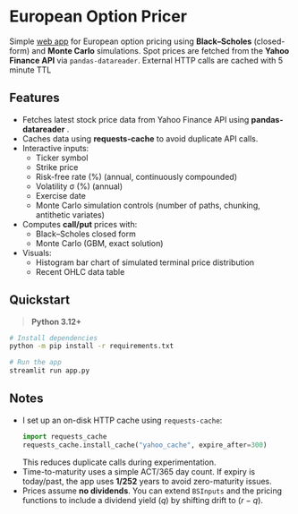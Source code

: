 # European Option Pricer

Simple [web app](https://nalin-mathur15-options-pricing-app-8lgsob.streamlit.app) for European option pricing using **Black–Scholes** (closed-form) and **Monte Carlo** simulations.
Spot prices are fetched from the **Yahoo Finance API** via `pandas-datareader`.
External HTTP calls are cached with 5 minute TTL

## Features
- Fetches latest stock price data from Yahoo Finance API using **pandas-datareader** .
- Caches data using **requests-cache** to avoid duplicate API calls.
- Interactive inputs:
  - Ticker symbol
  - Strike price
  - Risk-free rate (%) (annual, continuously compounded)
  - Volatility σ (%) (annual)
  - Exercise date
  - Monte Carlo simulation controls (number of paths, chunking, antithetic variates)
- Computes **call/put** prices with:
  - Black–Scholes closed form
  - Monte Carlo (GBM, exact solution)
- Visuals:
  - Histogram bar chart of simulated terminal price distribution
  - Recent OHLC data table

## Quickstart

> **Python 3.12+**

```bash
# Install dependencies
python -m pip install -r requirements.txt

# Run the app
streamlit run app.py
```

## Notes

- I set up an on-disk HTTP cache using `requests-cache`:
  ```python
  import requests_cache
  requests_cache.install_cache("yahoo_cache", expire_after=300)
  ```
  This reduces duplicate calls during experimentation.
- Time-to-maturity uses a simple ACT/365 day count. If expiry is today/past, the app uses **1/252** years to avoid zero-maturity issues.
- Prices assume **no dividends**. You can extend `BSInputs` and the pricing functions to include a dividend yield \($q$\) by shifting drift to \($r-q$\).

